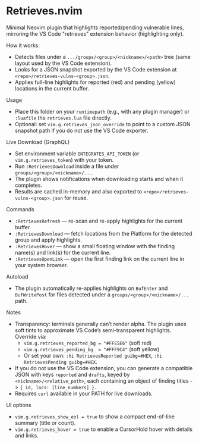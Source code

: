 # Retrieves.nvim

Minimal Neovim plugin that highlights reported/pending vulnerable lines, mirroring the VS Code "retrieves" extension behavior (highlighting only).

How it works:
- Detects files under a `.../groups/<group>/<nickname>/<path>` tree (same layout used by the VS Code extension).
- Looks for a JSON snapshot exported by the VS Code extension at `<repo>/retrieves-vulns-<group>.json`.
- Applies full-line highlights for reported (red) and pending (yellow) locations in the current buffer.

Usage
- Place this folder on your `runtimepath` (e.g., with any plugin manager) or `:luafile` the `retrieves.lua` file directly.
- Optional: set `vim.g.retrieves_json_override` to point to a custom JSON snapshot path if you do not use the VS Code exporter.

Live Download (GraphQL)
- Set environment variable `INTEGRATES_API_TOKEN` (or `vim.g.retrieves_token`) with your token.
- Run `:RetrievesDownload` inside a file under `groups/<group>/<nickname>/...`.
- The plugin shows notifications when downloading starts and when it completes.
- Results are cached in-memory and also exported to `<repo>/retrieves-vulns-<group>.json` for reuse.

Commands
- `:RetrievesRefresh` — re-scan and re-apply highlights for the current buffer.
- `:RetrievesDownload` — fetch locations from the Platform for the detected group and apply highlights.
- `:RetrievesHover` — show a small floating window with the finding name(s) and link(s) for the current line.
- `:RetrievesOpenLink` — open the first finding link on the current line in your system browser.

Autoload
- The plugin automatically re-applies highlights on `BufEnter` and `BufWritePost` for files detected under a `groups/<group>/<nickname>/...` path.

Notes
- Transparency: terminals generally can’t render alpha. The plugin uses soft tints to approximate VS Code’s semi-transparent highlights. Override via:
  - `vim.g.retrieves_reported_bg = "#FFE5E6"` (soft red)
  - `vim.g.retrieves_pending_bg  = "#FFF9C4"` (soft yellow)
  - Or set your own: `:hi RetrievesReported guibg=#HEX`, `:hi RetrievesPending guibg=#HEX`.
- If you do not use the VS Code extension, you can generate a compatible JSON with keys `reported` and `drafts`, keyed by `<nickname>/<relative_path>`, each containing an object of finding titles -> `{ id, locs: [line_numbers] }`.
- Requires `curl` available in your PATH for live downloads.

UI options
- `vim.g.retrieves_show_eol = true` to show a compact end-of-line summary (title or count).
- `vim.g.retrieves_hover = true` to enable a CursorHold hover with details and links.
